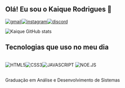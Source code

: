 
## Olá! Eu sou o Kaique Rodrigues 👋

[![gmail](https://img.shields.io/badge/Gmail-D14836?style=for-the-badge&logo=gmail&logoColor=white)](mailto:kaique.rodrigues328328a@gmail.com?subject=&body=)[![instagram](https://img.shields.io/badge/Instagram-E4405F?style=for-the-badge&logo=instagram&logoColor=white)](https://www.instagram.com/kaiqueee_rds_?igsh=czA3N3ZvNW5yMjJ2&utm_source=qr)[![discord](https://img.shields.io/badge/Discord-7289DA?style=for-the-badge&logo=discord&logoColor=white)](https://discord.gg/uCGCYTgH)

![Kaique GitHub stats](https://github-readme-stats.vercel.app/api?username=kaique-sh&show_icons=true&theme=radical)

## Tecnologias que uso no meu dia


<div style="display: inline_block"><br/>
 <img aling="center" alt="HTML5" src="https://img.shields.io/badge/HTML5-E34F26?style=for-the-badge&logo=html5&logoColor=white"/><img aling="center" alt="CSS3" src="https://img.shields.io/badge/CSS3-1572B6?style=for-the-badge&logo=css3&logoColor=white"/><img aling="center" alt="JAVASCRIPT" src="https://img.shields.io/badge/JavaScript-F7DF1E?style=for-the-badge&logo=javascript&logoColor=black"/>
 <img aling="center" alt="NOE.JS" src="https://img.shields.io/badge/Node.js-43853D?style=for-the-badge&logo=node.js&logoColor=white"/>
 </div><br/> 

 Graduação em Análise e Desenvolvimento de Sistemas
